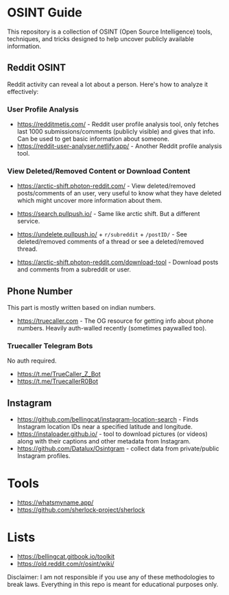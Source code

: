 # OSINT Guide

This repository is a collection of OSINT (Open Source Intelligence) tools, techniques, and tricks designed to help uncover publicly available information.

## Reddit OSINT

Reddit activity can reveal a lot about a person. Here's how to analyze it effectively:

### User Profile Analysis

- https://redditmetis.com/ - Reddit user profile analysis tool, only fetches last 1000 submissions/comments (publicly visible) and gives that info. Can be used to get basic information about someone.
- https://reddit-user-analyser.netlify.app/ - Another Reddit profile analysis tool.

### View Deleted/Removed Content or Download Content

- https://arctic-shift.photon-reddit.com/ - View deleted/removed posts/comments of an user, very useful to know what they have deleted which might uncover more information about them.

- https://search.pullpush.io/ - Same like arctic shift. But a different service.

- https://undelete.pullpush.io/ + `r/subreddit` + `/postID/` - See deleted/removed comments of a thread or see a deleted/removed thread.
  
- https://arctic-shift.photon-reddit.com/download-tool - Download posts and comments from a subreddit or user.
  
## Phone Number

This part is mostly written based on indian numbers.

- https://truecaller.com - The OG resource for getting info about phone numbers. Heavily auth-walled recently (sometimes paywalled too).

### Truecaller Telegram Bots

No auth required.


- https://t.me/TrueCaller_Z_Bot
- https://t.me/TruecallerR0Bot


## Instagram
- https://github.com/bellingcat/instagram-location-search - Finds Instagram location IDs near a specified latitude and longitude.
- https://instaloader.github.io/ - tool to download pictures (or videos) along with their captions and other metadata from Instagram.
- https://github.com/Datalux/Osintgram - collect data from private/public Instagram profiles.

# Tools

- https://whatsmyname.app/
- https://github.com/sherlock-project/sherlock

# Lists

- https://bellingcat.gitbook.io/toolkit
- https://old.reddit.com/r/osint/wiki/

Disclaimer: I am not responsible if you use any of these methodologies to break laws. Everything in this repo is meant for educational purposes only.
